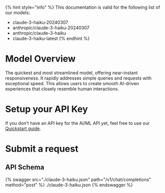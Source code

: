 [#references:start]: <> ({ "template": "openapi" })
{% hint style="info" %}
This documentation is valid for the following list of our models:
* claude-3-haiku-20240307
* anthropic/claude-3-haiku-20240307
* anthropic/claude-3-haiku
* claude-3-haiku-latest
{% endhint %}

# Model Overview
The quickest and most streamlined model, offering near-instant responsiveness. It rapidly addresses simple queries and requests with exceptional speed. This allows users to create smooth AI-driven experiences that closely resemble human interactions.

# Setup your API Key
If you don’t have an API key for the AI/ML API yet, feel free to use our [Quickstart guide](https://docs.aimlapi.com/quickstart/setting-up).

# Submit a request
## API Schema
{% swagger src="./claude-3-haiku.json" path="/v1/chat/completions" method="post" %}
./claude-3-haiku.json
{% endswagger %}


[#references:end]: <> ({})